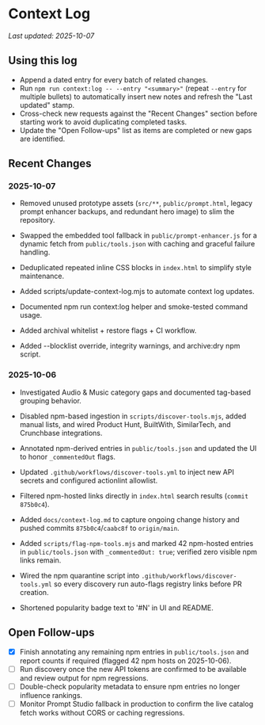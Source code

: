 # Context Log

_Last updated: 2025-10-07_

## Using this log
- Append a dated entry for every batch of related changes.
- Run `npm run context:log -- --entry "<summary>"` (repeat `--entry` for multiple bullets) to automatically insert new notes and refresh the "Last updated" stamp.
- Cross-check new requests against the "Recent Changes" section before starting work to avoid duplicating completed tasks.
- Update the "Open Follow-ups" list as items are completed or new gaps are identified.

## Recent Changes

### 2025-10-07
- Removed unused prototype assets (`src/**`, `public/prompt.html`, legacy prompt enhancer backups, and redundant hero image) to slim the repository.
- Swapped the embedded tool fallback in `public/prompt-enhancer.js` for a dynamic fetch from `public/tools.json` with caching and graceful failure handling.
- Deduplicated repeated inline CSS blocks in `index.html` to simplify style maintenance.

- Added scripts/update-context-log.mjs to automate context log updates.
- Documented npm run context:log helper and smoke-tested command usage.
- Added archival whitelist + restore flags + CI workflow.
- Added --blocklist override, integrity warnings, and archive:dry npm script.
### 2025-10-06
- Investigated Audio & Music category gaps and documented tag-based grouping behavior.
- Disabled npm-based ingestion in `scripts/discover-tools.mjs`, added manual lists, and wired Product Hunt, BuiltWith, SimilarTech, and Crunchbase integrations.
- Annotated npm-derived entries in `public/tools.json` and updated the UI to honor `_commentedOut` flags.
- Updated `.github/workflows/discover-tools.yml` to inject new API secrets and configured actionlint allowlist.
- Filtered npm-hosted links directly in `index.html` search results (`commit 875b0c4`).
- Added `docs/context-log.md` to capture ongoing change history and pushed commits `875b0c4`/`caabc8f` to `origin/main`.
- Added `scripts/flag-npm-tools.mjs` and marked 42 npm-hosted entries in `public/tools.json` with `_commentedOut: true`; verified zero visible npm links remain.
- Wired the npm quarantine script into `.github/workflows/discover-tools.yml` so every discovery run auto-flags registry links before PR creation.

- Shortened popularity badge text to '#N' in UI and README.
## Open Follow-ups
- [x] Finish annotating any remaining npm entries in `public/tools.json` and report counts if required (flagged 42 npm hosts on 2025-10-06).
- [ ] Run discovery once the new API tokens are confirmed to be available and review output for npm regressions.
- [ ] Double-check popularity metadata to ensure npm entries no longer influence rankings.
- [ ] Monitor Prompt Studio fallback in production to confirm the live catalog fetch works without CORS or caching regressions.
